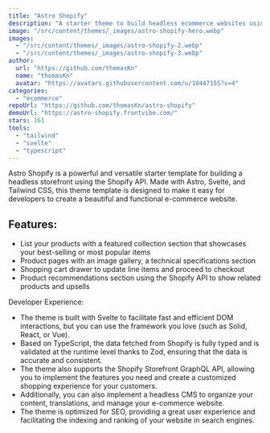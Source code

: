 ```yaml
---
title: "Astro Shopify"
description: "A starter theme to build headless ecommerce websites using Astro and Shopify."
image: "/src/content/themes/_images/astro-shopify-hero.webp"
images:
  - "/src/content/themes/_images/astro-shopify-2.webp"
  - "/src/content/themes/_images/astro-shopify-3.webp"
author:
  url: "https://github.com/thomasKn"
  name: "thomasKn"
  avatar: "https://avatars.githubusercontent.com/u/10447155?v=4"
categories:
  - "ecommerce"
repoUrl: "https://github.com/thomasKn/astro-shopify"
demoUrl: "https://astro-shopify.frontvibe.com/"
stars: 161
tools:
  - "tailwind"
  - "svelte"
  - "typescript"
---
```


<p>
  Astro Shopify is a powerful and versatile starter template for building a headless storefront
  using the Shopify API. Made with Astro, Svelte, and Tailwind CSS, this theme template is designed
  to make it easy for developers to create a beautiful and functional e-commerce website.
</p>
<h2>Features:</h2>
<ul>
  <li>
    List your products with a featured collection section that showcases your best-selling or most
    popular items
  </li>
  <li>Product pages with an image gallery, a technical specifications section</li>
  <li>Shopping cart drawer to update line items and proceed to checkout</li>
  <li>
    Product recommendations section using the Shopify API to show related products and upsells
  </li>
</ul>
<p>Developer Experience:</p>
<ul>
  <li>
    The theme is built with Svelte to facilitate fast and efficient DOM interactions, but you can
    use the framework you love (such as Solid, React, or Vue).
  </li>
  <li>
    Based on TypeScript, the data fetched from Shopify is fully typed and is validated at the
    runtime level thanks to Zod, ensuring that the data is accurate and consistent.
  </li>
  <li>
    The theme also supports the Shopify Storefront GraphQL API, allowing you to implement the
    features you need and create a customized shopping experience for your customers.
  </li>
  <li>
    Additionally, you can also implement a headless CMS to organize your content, translations, and
    manage your e-commerce website.
  </li>
  <li>
    The theme is optimized for SEO, providing a great user experience and facilitating the indexing
    and ranking of your website in search engines.
  </li>
</ul>
